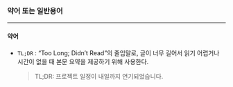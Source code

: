 ### 약어 또는 일반용어
---
#### 약어
- ``TL;DR`` : “Too Long; Didn’t Read”의 줄임말로, 글이 너무 길어서 읽기 어렵거나 시간이 없을 때 본문 요약을 제공하기 위해 사용한다.
    > TL;DR: 프로젝트 일정이 내일까지 연기되었습니다.